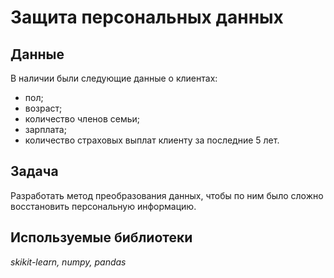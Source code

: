 # Защита персональных данных

## Данные

В наличии были следующие данные о клиентах:
- пол;
- возраст;
- количество членов семьи;
- зарплата;
- количество страховых выплат клиенту за последние 5 лет.

## Задача

Разработать метод преобразования данных, чтобы по ним было сложно восстановить персональную информацию.

## Используемые библиотеки
*skikit-learn, numpy, pandas*
